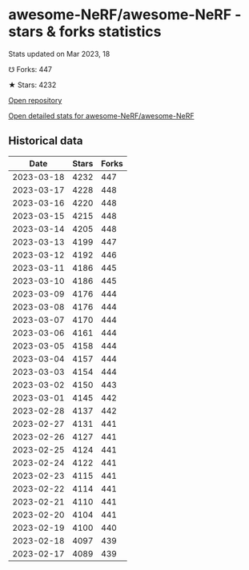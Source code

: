 # awesome-NeRF/awesome-NeRF - stars & forks statistics

Stats updated on Mar 2023, 18

☋ Forks: 447

★ Stars: 4232

[Open repository](https://github.com/awesome-NeRF/awesome-NeRF)

[Open detailed stats for awesome-NeRF/awesome-NeRF](https://reviewgithub.com/rep/awesome-NeRF/awesome-NeRF)

## Historical data
| Date | Stars | Forks |
|------|-------|-------|
| 2023-03-18 | 4232 | 447 | 
| 2023-03-17 | 4228 | 448 | 
| 2023-03-16 | 4220 | 448 | 
| 2023-03-15 | 4215 | 448 | 
| 2023-03-14 | 4205 | 448 | 
| 2023-03-13 | 4199 | 447 | 
| 2023-03-12 | 4192 | 446 | 
| 2023-03-11 | 4186 | 445 | 
| 2023-03-10 | 4186 | 445 | 
| 2023-03-09 | 4176 | 444 | 
| 2023-03-08 | 4176 | 444 | 
| 2023-03-07 | 4170 | 444 | 
| 2023-03-06 | 4161 | 444 | 
| 2023-03-05 | 4158 | 444 | 
| 2023-03-04 | 4157 | 444 | 
| 2023-03-03 | 4154 | 444 | 
| 2023-03-02 | 4150 | 443 | 
| 2023-03-01 | 4145 | 442 | 
| 2023-02-28 | 4137 | 442 | 
| 2023-02-27 | 4131 | 441 | 
| 2023-02-26 | 4127 | 441 | 
| 2023-02-25 | 4124 | 441 | 
| 2023-02-24 | 4122 | 441 | 
| 2023-02-23 | 4115 | 441 | 
| 2023-02-22 | 4114 | 441 | 
| 2023-02-21 | 4110 | 441 | 
| 2023-02-20 | 4104 | 441 | 
| 2023-02-19 | 4100 | 440 | 
| 2023-02-18 | 4097 | 439 | 
| 2023-02-17 | 4089 | 439 | 

